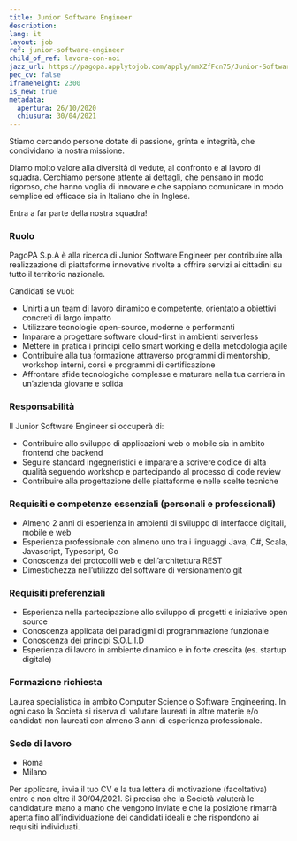 ```yaml
---
title: Junior Software Engineer
description:
lang: it
layout: job
ref: junior-software-engineer
child_of_ref: lavora-con-noi
jazz_url: https://pagopa.applytojob.com/apply/mmXZfFcn75/Junior-Software-Engineer
pec_cv: false
iframeheight: 2300
is_new: true
metadata:
  apertura: 26/10/2020
  chiusura: 30/04/2021
---
```


Stiamo cercando persone dotate di passione, grinta e integrità, che condividano la nostra missione.

Diamo molto valore alla diversità di vedute, al confronto e al lavoro di squadra. Cerchiamo persone attente ai dettagli, che pensano in modo rigoroso, che hanno voglia di innovare e che sappiano comunicare in modo semplice ed efficace sia in Italiano che in Inglese.

Entra a far parte della nostra squadra!


### Ruolo

PagoPA S.p.A è alla ricerca di Junior Software Engineer per contribuire alla realizzazione di piattaforme innovative rivolte a offrire servizi ai cittadini su tutto il territorio nazionale.

Candidati se vuoi:

* Unirti a un team di lavoro dinamico e competente, orientato a obiettivi concreti di largo impatto
* Utilizzare tecnologie open-source, moderne e performanti
* Imparare a progettare software cloud-first in ambienti serverless
* Mettere in pratica i principi dello smart working e della metodologia agile
* Contribuire alla tua formazione attraverso programmi di mentorship, workshop interni, corsi e programmi di certificazione
* Affrontare sfide tecnologiche complesse e maturare nella tua carriera in un’azienda giovane e solida


### Responsabilità

Il Junior Software Engineer si occuperà di:

* Contribuire allo sviluppo di applicazioni web o mobile sia in ambito frontend che backend
* Seguire standard ingegneristici e imparare a scrivere codice di alta qualità seguendo workshop e partecipando al processo di code review
* Contribuire alla  progettazione delle piattaforme e nelle scelte tecniche


### Requisiti e competenze essenziali (personali e professionali)

* Almeno 2 anni di esperienza in ambienti di sviluppo di interfacce digitali, mobile e web
* Esperienza professionale con almeno uno tra i linguaggi Java, C#, Scala, Javascript, Typescript, Go
* Conoscenza dei protocolli web e dell’architettura REST
* Dimestichezza nell’utilizzo del software di versionamento git


### Requisiti preferenziali

* Esperienza nella partecipazione allo sviluppo di progetti e iniziative open source
* Conoscenza applicata dei paradigmi di programmazione funzionale
* Conoscenza dei principi S.O.L.I.D
* Esperienza di lavoro in ambiente dinamico e in forte crescita (es. startup digitale)


### Formazione richiesta

Laurea specialistica in ambito Computer Science o Software Engineering. In ogni caso la Società si riserva di valutare laureati in altre materie e/o candidati non laureati con almeno 3 anni di  esperienza professionale. 


### Sede di lavoro

* Roma
* Milano

Per applicare, invia il tuo CV e la tua lettera di motivazione (facoltativa) entro e non oltre il 30/04/2021. Si precisa che la Società valuterà le candidature mano a mano che vengono inviate e che la posizione rimarrà aperta fino all’individuazione dei candidati ideali e che rispondono ai requisiti individuati.
